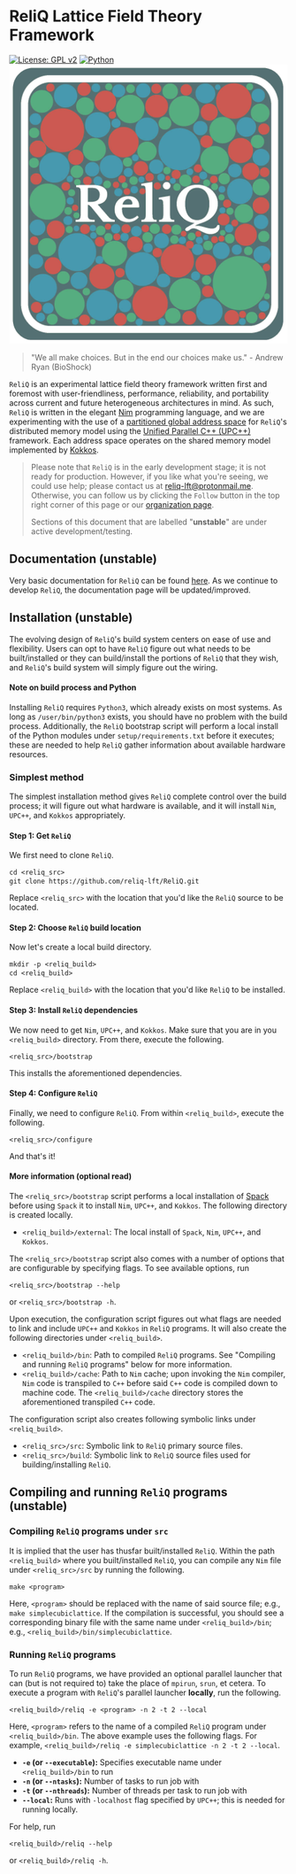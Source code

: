 # ReliQ Lattice Field Theory Framework
[![License: GPL v2](https://img.shields.io/badge/license-MIT-blue)](https://github.com/reliq-lft/ReliQ/blob/main/LICENSE) 
[![Python](https://img.shields.io/badge/Python-3.10+-brightgreen.svg)](https://www.python.org)
![](https://github.com/reliq-lft/ReliQ/blob/main/reliq/reliq.png)
> "We all make choices. But in the end our choices make us." - Andrew Ryan (BioShock)

`ReliQ` is an experimental lattice field theory framework written first and foremost with user-friendliness, performance, reliability, and portability across current and future heterogeneous architectures in mind. As such, `ReliQ` is written in the elegant [Nim](https://nim-lang.org/) programming language, and we are experimenting with the use of a [partitioned global address space](https://en.wikipedia.org/wiki/Partitioned_global_address_space) for `ReliQ`'s distributed memory model using the [Unified Parallel C++ (UPC++)](https://upcxx.lbl.gov/docs/html/guide.html) framework. Each address space operates on the shared memory model implemented by [Kokkos](https://kokkos.org/). 

> Please note that `ReliQ` is in the early development stage; it is not ready for production. However, if you like what you're seeing, we could use help; please contact us at [reliq-lft@protonmail.me](reliq-lft@protonmail.me). Otherwise, you can follow us by clicking the `Follow` button in the top right corner of this page or our [organization page](https://github.com/reliq-lft).
>
> Sections of this document that are labelled "__unstable__" are under active development/testing.

## Documentation (__unstable__)

Very basic documentation for `ReliQ` can be found [here](https://reliq-lft.github.io/ReliQ/). As we continue to develop `ReliQ`, the documentation page will be updated/improved.

## Installation (__unstable__)

The evolving design of `ReliQ`'s build system centers on ease of use and flexibility. Users can opt to have `ReliQ` figure out what needs to be built/installed or they can build/install the portions of `ReliQ` that they wish, and `ReliQ`'s build system will simply figure out the wiring. 

#### Note on build process and Python

Installing `ReliQ` requires `Python3`, which already exists on most systems. As long as `/user/bin/python3` exists, you should have no problem with the build process. Additionally, the `ReliQ` bootstrap script will perform a local install of the Python modules under `setup/requirements.txt` before it executes; these are needed to help `ReliQ` gather information about available hardware resources. 

### Simplest method

The simplest installation method gives `ReliQ` complete control over the build process; it will figure out what hardware is available, and it will install `Nim`, `UPC++`, and `Kokkos` appropriately. 

#### Step 1: Get `ReliQ`

We first need to clone `ReliQ`.
```
cd <reliq_src>
git clone https://github.com/reliq-lft/ReliQ.git
```
Replace `<reliq_src>` with the location that you'd like the `ReliQ` source to be located.

#### Step 2: Choose `ReliQ` build location

Now let's create a local build directory. 
```
mkdir -p <reliq_build>
cd <reliq_build>
```
Replace `<reliq_build>` with the location that you'd like `ReliQ` to be installed. 

#### Step 3: Install `ReliQ` dependencies

We now need to get `Nim`, `UPC++`, and `Kokkos`. Make sure that you are in you `<reliq_build>` directory. From there, execute the following.
```
<reliq_src>/bootstrap
```
This installs the aforementioned dependencies.

#### Step 4: Configure `ReliQ`

Finally, we need to configure `ReliQ`. From within `<reliq_build>`, execute the following.
```
<reliq_src>/configure
```
And that's it! 

#### More information (optional read)

The `<reliq_src>/bootstrap` script performs a local installation of [Spack](https://spack.io/) before using `Spack` it to install `Nim`, `UPC++`, and `Kokkos`. The following directory is created locally. 

* `<reliq_build>/external`: The local install of `Spack`, `Nim`, `UPC++`, and `Kokkos`.

The `<reliq_src>/bootstrap` script also comes with a number of options that are configurable by specifying flags. To see available options, run
```
<reliq_src>/bootstrap --help
```
or `<reliq_src>/bootstrap -h`.

Upon execution, the configuration script figures out what flags are needed to link and include `UPC++` and `Kokkos` in `ReliQ` programs. It will also create the following directories under `<reliq_build>`.

* `<reliq_build>/bin`: Path to compiled `ReliQ` programs. See "Compiling and running `ReliQ` programs" below for more information.
* `<reliq_build>/cache`: Path to `Nim` cache; upon invoking the `Nim` compiler, `Nim` code is transpiled to `C++` before said `C++` code is compiled down to machine code. The `<reliq_build>/cache` directory stores the aforementioned transpiled `C++` code.

The configuration script also creates following symbolic links under `<reliq_build>`.

* `<reliq_src>/src`: Symbolic link to `ReliQ` primary source files.
* `<reliq_src>/build`: Symbolic link to `ReliQ` source files used for building/installing `ReliQ`.

## Compiling and running `ReliQ` programs (__unstable__)

### Compiling `ReliQ` programs under `src`

It is implied that the user has thusfar built/installed `ReliQ`. Within the path `<reliq_build>` where you built/installed `ReliQ`, you can compile any `Nim` file under `<reliq_src>/src` by running the following.
```
make <program>
```
Here, `<program>` should be replaced with the name of said source file; e.g., `make simplecubiclattice`. If the compilation is successful, you should see a corresponding binary file with the same name under `<reliq_build>/bin`; e.g., `<reliq_build>/bin/simplecubiclattice`. 

### Running `ReliQ` programs

To run `ReliQ` programs, we have provided an optional parallel launcher that can (but is not required to) take the place of `mpirun`, `srun`, et cetera. To execute a program with `ReliQ`'s parallel launcher __locally__, run the following.
```
<reliq_build>/reliq -e <program> -n 2 -t 2 --local
```
Here, `<program>` refers to the name of a compiled `ReliQ` program under `<reliq_build>/bin`. The above example uses the following flags. For example, `<reliq_build>/reliq -e simplecubiclattice -n 2 -t 2 --local`.

* __`-e` (or `--executable`):__ Specifies executable name under `<reliq_build>/bin` to run
* __`-n` (or `--ntasks`):__ Number of tasks to run job with
* __`-t` (or `--nthreads`):__ Number of threads per task to run job with
* __`--local`:__ Runs with `-localhost` flag specified by `UPC++`; this is needed for running locally.

For help, run
```
<reliq_build>/reliq --help
```
or `<reliq_build>/reliq -h`. 
